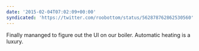 ```yaml
---
date: '2015-02-04T07:02:09+00:00'
syndicated: 'https://twitter.com/roobottom/status/562878762862530560'
---
```

Finally mananged to figure out the UI on our boiler. Automatic heating is a luxury.
